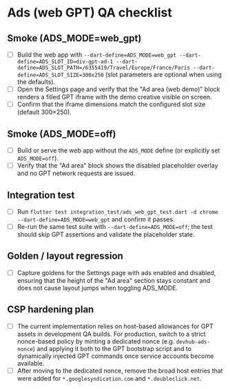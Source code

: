 # Ads (web GPT) QA checklist

## Smoke (ADS_MODE=web_gpt)

- [ ] Build the web app with `--dart-define=ADS_MODE=web_gpt --dart-define=ADS_SLOT_ID=div-gpt-ad-1 --dart-define=ADS_SLOT_PATH=/6355419/Travel/Europe/France/Paris --dart-define=ADS_SLOT_SIZE=300x250` (slot parameters are optional when using the defaults).
- [ ] Open the Settings page and verify that the "Ad area (web demo)" block renders a filled GPT iframe with the demo creative visible on screen.
- [ ] Confirm that the iframe dimensions match the configured slot size (default 300×250).

## Smoke (ADS_MODE=off)

- [ ] Build or serve the web app without the `ADS_MODE` define (or explicitly set `ADS_MODE=off`).
- [ ] Verify that the "Ad area" block shows the disabled placeholder overlay and no GPT network requests are issued.

## Integration test

- [ ] Run `flutter test integration_test/ads_web_gpt_test.dart -d chrome --dart-define=ADS_MODE=web_gpt` and confirm it passes.
- [ ] Re-run the same test suite with `--dart-define=ADS_MODE=off`; the test should skip GPT assertions and validate the placeholder state.

## Golden / layout regression

- [ ] Capture goldens for the Settings page with ads enabled and disabled, ensuring that the height of the "Ad area" section stays constant and does not cause layout jumps when toggling ADS_MODE.

## CSP hardening plan

- [ ] The current implementation relies on host-based allowances for GPT assets in development QA builds. For production, switch to a strict nonce-based policy by minting a dedicated nonce (e.g. `devhub-ads-nonce`) and applying it both to the GPT bootstrap script and to dynamically injected GPT commands once service accounts become available.
- [ ] After moving to the dedicated nonce, remove the broad host entries that were added for `*.googlesyndication.com` and `*.doubleclick.net`.
